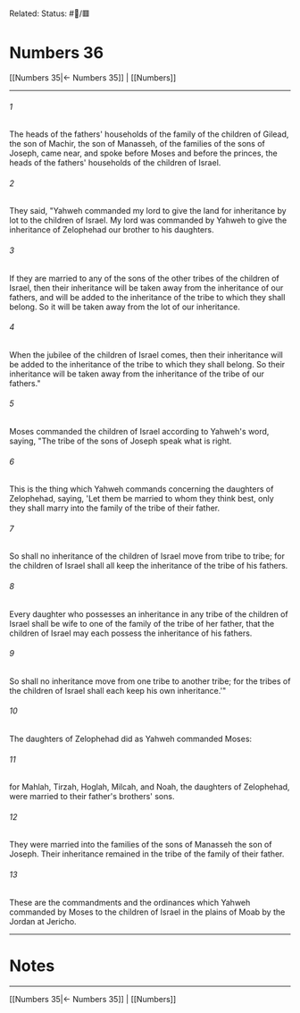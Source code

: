 Related:
Status: #📖/🟥
# Numbers 36

[[Numbers 35|← Numbers 35]] | [[Numbers]]
***



###### 1 
The heads of the fathers' households of the family of the children of Gilead, the son of Machir, the son of Manasseh, of the families of the sons of Joseph, came near, and spoke before Moses and before the princes, the heads of the fathers' households of the children of Israel. 

###### 2 
They said, "Yahweh commanded my lord to give the land for inheritance by lot to the children of Israel. My lord was commanded by Yahweh to give the inheritance of Zelophehad our brother to his daughters. 

###### 3 
If they are married to any of the sons of the other tribes of the children of Israel, then their inheritance will be taken away from the inheritance of our fathers, and will be added to the inheritance of the tribe to which they shall belong. So it will be taken away from the lot of our inheritance. 

###### 4 
When the jubilee of the children of Israel comes, then their inheritance will be added to the inheritance of the tribe to which they shall belong. So their inheritance will be taken away from the inheritance of the tribe of our fathers." 

###### 5 
Moses commanded the children of Israel according to Yahweh's word, saying, "The tribe of the sons of Joseph speak what is right. 

###### 6 
This is the thing which Yahweh commands concerning the daughters of Zelophehad, saying, 'Let them be married to whom they think best, only they shall marry into the family of the tribe of their father. 

###### 7 
So shall no inheritance of the children of Israel move from tribe to tribe; for the children of Israel shall all keep the inheritance of the tribe of his fathers. 

###### 8 
Every daughter who possesses an inheritance in any tribe of the children of Israel shall be wife to one of the family of the tribe of her father, that the children of Israel may each possess the inheritance of his fathers. 

###### 9 
So shall no inheritance move from one tribe to another tribe; for the tribes of the children of Israel shall each keep his own inheritance.'" 

###### 10 
The daughters of Zelophehad did as Yahweh commanded Moses: 

###### 11 
for Mahlah, Tirzah, Hoglah, Milcah, and Noah, the daughters of Zelophehad, were married to their father's brothers' sons. 

###### 12 
They were married into the families of the sons of Manasseh the son of Joseph. Their inheritance remained in the tribe of the family of their father. 

###### 13 
These are the commandments and the ordinances which Yahweh commanded by Moses to the children of Israel in the plains of Moab by the Jordan at Jericho.

---
# Notes


***
[[Numbers 35|← Numbers 35]] | [[Numbers]]
